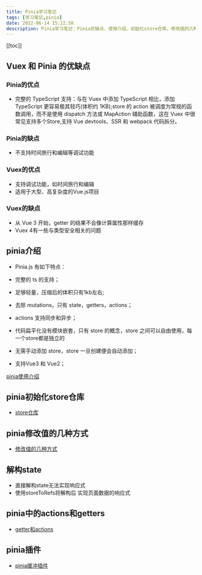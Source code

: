 ```yaml
---
title: Pinia学习笔记
tags: [学习笔记,pinia]
date: 2022-06-14 15:22:58
description: Pinia学习笔记：Pinia优缺点、使用介绍、初始化store仓库、修改值的几种方式、解构state、getter和actions、pinia插件。
---
```

[[toc]]
## Vuex 和 Pinia 的优缺点
### Pinia的优点

* 完整的 TypeScript 支持：与在 Vuex 中添加 TypeScript 相比，添加 TypeScript 更容易极其轻巧(体积约 1KB);store 的 action 被调度为常规的函数调用，而不是使用 dispatch 方法或 MapAction 辅助函数，这在 Vuex 中很常见支持多个Store,支持 Vue devtools、SSR 和 webpack 代码拆分。
### Pinia的缺点

* 不支持时间旅行和编辑等调试功能
### Vuex的优点

* 支持调试功能，如时间旅行和编辑
* 适用于大型、高复杂度的Vue.js项目

### Vuex的缺点

* 从 Vue 3 开始，getter 的结果不会像计算属性那样缓存
* Vuex 4有一些与类型安全相关的问题

## pinia介绍

* Pinia.js 有如下特点：

* 完整的 ts 的支持；
* 足够轻量，压缩后的体积只有1kb左右;
* 去除 mutations，只有 state，getters，actions；
* actions 支持同步和异步；
* 代码扁平化没有模块嵌套，只有 store 的概念，store 之间可以自由使用，每一个store都是独立的
* 无需手动添加 store，store 一旦创建便会自动添加；
* 支持Vue3 和 Vue2；

[pinia使用介绍](https://blog.csdn.net/qq1195566313/article/details/123338137)

## pinia初始化store仓库

- [store仓库](https://blog.csdn.net/qq1195566313/article/details/123342785)

## pinia修改值的几种方式

- [修改值的几种方式](https://blog.csdn.net/qq1195566313/article/details/123360349)

## 解构state

* 直接解构state无法实现响应式
* 使用storeToRefs将解构后 实现页面数据的响应式

## pinia中的actions和getters

- [getter和actions](https://blog.csdn.net/qq1195566313/article/details/123376269)

## pinia插件

- [pinia缓冲插件](https://blog.csdn.net/qq1195566313/article/details/123431769)